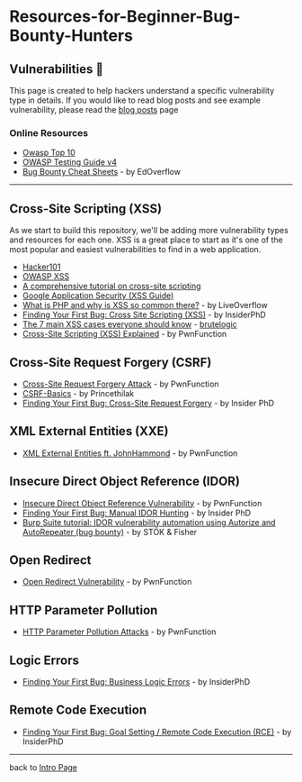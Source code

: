 # Resources-for-Beginner-Bug-Bounty-Hunters

## Vulnerabilities 💉
This page is created to help hackers understand a specific vulnerability type in details. If you would like to read blog posts and see example vulnerability, please read the [blog posts](https://github.com/nahamsec/Resources-for-Beginner-Bug-Bounty-Hunters/blob/master/assets/blogposts.md) page

### Online Resources
- [Owasp Top 10](https://www.owasp.org/index.php/Category:OWASP_Top_Ten_Project)
- [OWASP Testing Guide v4](https://www.owasp.org/index.php/OWASP_Testing_Project)
- [Bug Bounty Cheat Sheets](https://github.com/EdOverflow/bugbounty-cheatsheet) - by EdOverflow
---

## Cross-Site Scripting (XSS)
As we start to build this repository, we'll be adding more vulnerability types and resources for each one. XSS is a great place to start as it's one of the most popular and easiest vulnerabilities to find in a web application.

- [Hacker101](https://www.hacker101.com/sessions/xss)
- [OWASP XSS](https://www.owasp.org/index.php/Cross-site_Scripting_(XSS))
- [A comprehensive tutorial on cross-site scripting](https://excess-xss.com)
- [Google Application Security (XSS Guide)](https://www.google.com/intl/am_AD/about/appsecurity/learning/xss/)
- [What is PHP and why is XSS so common there?](https://www.youtube.com/watch?v=Q2mGcbkX550) - by LiveOverflow
- [Finding Your First Bug: Cross Site Scripting (XSS)](https://www.youtube.com/watch?v=IWbmP0Z-yQg) - by InsiderPhD
- [The 7 main XSS cases everyone should know](https://brutelogic.com.br/blog/the-7-main-xss-cases-everyone-should-know/) - [brutelogic](https://brutelogic.com.br/blog/about/)
- [Cross-Site Scripting (XSS) Explained](https://www.youtube.com/watch?v=EoaDgUgS6QA) - by PwnFunction

## Cross-Site Request Forgery (CSRF)
- [Cross-Site Request Forgery Attack](https://www.youtube.com/watch?v=eWEgUcHPle0) - by PwnFunction
- [CSRF-Basics](https://princetechhavenz.wordpress.com/2019/12/11/csrf-basics/) - by Princethilak
- [Finding Your First Bug: Cross-Site Request Forgery](https://www.youtube.com/watch?v=ULvf6N8AL2A) - by Insider PhD

## XML External Entities (XXE)
- [XML External Entities ft. JohnHammond](https://www.youtube.com/watch?v=gjm6VHZa_8s) - by PwnFunction

## Insecure Direct Object Reference (IDOR)
- [Insecure Direct Object Reference Vulnerability](https://www.youtube.com/watch?v=rloqMGcPMkI) - by PwnFunction
- [Finding Your First Bug: Manual IDOR Hunting](https://www.youtube.com/watch?v=gINAtzdccts) - by Insider PhD
- [Burp Suite tutorial: IDOR vulnerability automation using Autorize and AutoRepeater (bug bounty)](https://www.youtube.com/watch?v=3K1-a7dnA60) - by STÖK & Fisher

## Open Redirect
- [Open Redirect Vulnerability](https://www.youtube.com/watch?v=4Jk_I-cw4WE) - by PwnFunction

## HTTP Parameter Pollution
- [HTTP Parameter Pollution Attacks](https://www.youtube.com/watch?v=QVZBl8yxVX0) - by PwnFunction

## Logic Errors
- [Finding Your First Bug: Business Logic Errors](https://www.youtube.com/watch?v=RobCqW2KwGs) - by InsiderPhD

## Remote Code Execution
- [Finding Your First Bug: Goal Setting / Remote Code Execution (RCE)](https://www.youtube.com/watch?v=5BTvTE3gEq8) - by InsiderPhD
---
back to [Intro Page](/README.md)
